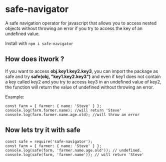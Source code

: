 # safe-navigator

A safe navigation operator for javascript that allows you to access nested objects without throwing an error if you try to access the key of an undefined value. 

Install with `npm i safe-navigator`

## How does itwork ?
If you want to access **obj.key1.key2.key3**, you can import the package as safe and try **safe(obj, "key1.key2.key3")** and even if key1 does not contain a key called key2 and you try to access key3 in an undefined value of key2, the function will return the value of undefined without throwing an error.




Example: 
    
    const farm = { farmer: { name: 'Steve' } };
    console.log(farm.farmer.name); //will return 'Steve'
    console.log(farm.farmer.name.age.old); //will throw an error
    

## Now lets try it with safe

    const safe = require('safe-navigator');
    const farm = { farmer: { name: 'Steve' } };
    console.log(safe(farm, 'farmer.name.age.old')); // undefined.
    console.log(safe(farm, 'farmer.name')); // will return 'Steve'
